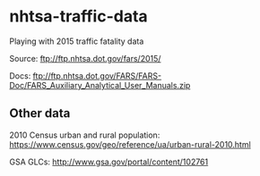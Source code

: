 # nhtsa-traffic-data
Playing with 2015 traffic fatality data

Source:
ftp://ftp.nhtsa.dot.gov/fars/2015/

Docs:
ftp://ftp.nhtsa.dot.gov/FARS/FARS-Doc/FARS_Auxiliary_Analytical_User_Manuals.zip

## Other data
2010 Census urban and rural population:
https://www.census.gov/geo/reference/ua/urban-rural-2010.html

GSA GLCs:
http://www.gsa.gov/portal/content/102761
